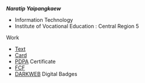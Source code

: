 **_Naratip Yaipangkaew_**
+ Information Technology
+ Institute of Vocational Education :  Central Region 5
  
Work
+ [Text](HelloWorld)
+ [Card](Card)
+ [PDPA](PDPA)
Certificate
+ [FCF](FCF)
+ [DARKWEB](DARKWEB)
Digital Badges

